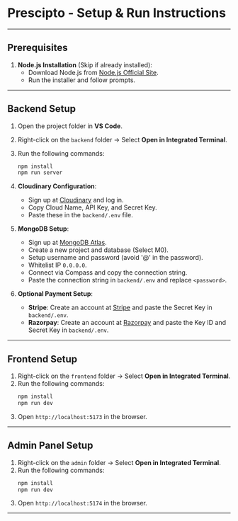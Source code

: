 # Prescipto - Setup & Run Instructions

---

## Prerequisites

1. **Node.js Installation** (Skip if already installed):
   - Download Node.js from [Node.js Official Site](https://nodejs.org/en/download/).
   - Run the installer and follow prompts.

---

## Backend Setup

1. Open the project folder in **VS Code**.

2. Right-click on the `backend` folder → Select **Open in Integrated Terminal**.

3. Run the following commands:

   ```bash
   npm install
   npm run server
   ```

4. **Cloudinary Configuration**:

   - Sign up at [Cloudinary](https://cloudinary.com/) and log in.
   - Copy Cloud Name, API Key, and Secret Key.
   - Paste these in the `backend/.env` file.

5. **MongoDB Setup**:

   - Sign up at [MongoDB Atlas](https://www.mongodb.com/cloud/atlas/register).
   - Create a new project and database (Select M0).
   - Setup username and password (avoid '@' in the password).
   - Whitelist IP `0.0.0.0`.
   - Connect via Compass and copy the connection string.
   - Paste the connection string in `backend/.env` and replace `<password>`.

6. **Optional Payment Setup**:

   - **Stripe**: Create an account at [Stripe](https://dashboard.stripe.com/register) and paste the Secret Key in `backend/.env`.
   - **Razorpay**: Create an account at [Razorpay](https://accounts.razorpay.com/auth/) and paste the Key ID and Secret Key in `backend/.env`.

---

## Frontend Setup

1. Right-click on the `frontend` folder → Select **Open in Integrated Terminal**.
2. Run the following commands:
   ```bash
   npm install
   npm run dev
   ```
3. Open `http://localhost:5173` in the browser.

---

## Admin Panel Setup

1. Right-click on the `admin` folder → Select **Open in Integrated Terminal**.
2. Run the following commands:
   ```bash
   npm install
   npm run dev
   ```
3. Open `http://localhost:5174` in the browser.

---
